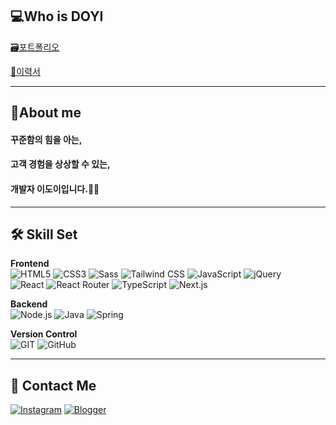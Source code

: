 <div>

 ##  💻Who is DOYI
 
[🗃️포트폴리오](https://doyi-portfolio.vercel.app/)

[📑이력서](https://www.notion.so/13050ed9c78e8020a24ef0e35629ad30)

***** 
  
## 🧐About me
#### 꾸준함의 힘을 아는,
#### 고객 경험을 상상할 수 있는,
#### 개발자 이도이입니다.🏃‍♀️

*****  
</div>

## 🛠️ Skill Set

**Frontend**  
![HTML5](https://img.shields.io/badge/HTML5-E34F26?style=for-the-badge&logo=html5&logoColor=white) 
![CSS3](https://img.shields.io/badge/CSS3-1572B6?style=for-the-badge&logo=css3&logoColor=white) 
![Sass](https://img.shields.io/badge/Sass-CC6699?style=for-the-badge&logo=sass&logoColor=white) 
![Tailwind CSS](https://img.shields.io/badge/Tailwind_CSS-38B2AC?style=for-the-badge&logo=tailwind-css&logoColor=white) 
![JavaScript](https://img.shields.io/badge/JavaScript-F7DF1E?style=for-the-badge&logo=JavaScript&logoColor=white) 
![jQuery](https://img.shields.io/badge/jQuery-0769AD?style=for-the-badge&logo=jquery&logoColor=white)  
![React](https://img.shields.io/badge/React-20232A?style=for-the-badge&logo=react&logoColor=61DAFB)  ![React Router](https://img.shields.io/badge/React_Router-CA4245?style=for-the-badge&logo=react-router&logoColor=white)  ![TypeScript](https://img.shields.io/badge/TypeScript-007ACC?style=for-the-badge&logo=typescript&logoColor=white)  ![Next.js](https://img.shields.io/badge/Next.js-000?logo=nextdotjs&logoColor=fff&style=for-the-badge)  

**Backend**  
![Node.js](https://img.shields.io/badge/Node.js-43853D?style=for-the-badge&logo=node.js&logoColor=white)  ![Java](https://img.shields.io/badge/Java-ED8B00?style=for-the-badge&logo=openjdk&logoColor=white)  ![Spring](https://img.shields.io/badge/Spring-6DB33F?style=for-the-badge&logo=spring&logoColor=white) 

**Version Control**  
![GIT](https://img.shields.io/badge/GIT-E44C30?style=for-the-badge&logo=git&logoColor=white)  ![GitHub](https://img.shields.io/badge/GitHub-100000?style=for-the-badge&logo=github&logoColor=white)  

*****  

## 📩 Contact Me
[![Instagram](https://img.shields.io/badge/Instagram-E4405F?style=for-the-badge&logo=instagram&logoColor=white)](https://instagram.com/2_doooo_2?igshid=MzMyNGUyNmU2YQ%3D%3D&utm_source=qr) [![Blogger](https://img.shields.io/badge/Blogger-FF5722?style=for-the-badge&logo=blogger&logoColor=white)](https://2-doooo-2.tistory.com/)
